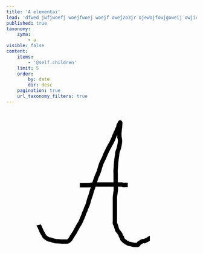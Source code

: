 ```yaml
---
title: 'A elementai'
lead: 'dfwed jwfjwoefj woejfwoej woejf owej2o3jr ojewojfowjgoweij owjiew'
published: true
taxonomy:
    zyma:
        - a
visible: false
content:
    items:
        - '@self.children'
    limit: 5
    order:
        by: date
        dir: desc
    pagination: true
    url_taxonomy_filters: true
---
```


<svg width="380" height="400" xmlns="http://www.w3.org/2000/svg">
    <!-- Created with Method Draw - http://github.com/duopixel/Method-Draw/ -->
    <!-- <g>
     <title>background</title>
     <rect fill="#fff" id="canvas_background" height="402" width="582" y="-1" x="-1"/>
     <g display="none" overflow="visible" y="0" x="0" height="100%" width="100%" id="canvasGrid">
      <rect fill="url(#gridpattern)" stroke-width="0" y="0" x="0" height="100%" width="100%"/>
     </g>
    </g> -->
    <g id="a">
      <path d="m85.5,303.5c0,0 0.173096,0.852722 1,2c1.307449,1.813995 2,3 3,6c1,3 2.679634,5.025818 3,7c0.506538,3.121429 1.91761,3.386871 3,6c0.382683,0.923889 1,2 2,3c1,1 1.296997,4.613831 4,7c1.676331,1.479828 3.693436,3.458801 5,4c1.847755,0.765381 2.386871,1.917603 5,3c2.771637,1.148041 5.042908,0.710205 6,1c3.450844,1.04483 7.025826,2.679626 9,3c3.121445,0.506531 4,1 6,1c6,0 12,1 15,1c4,0 12,0 13,0c1,0 2.611038,0.07193 5,-2c1.68924,-1.465088 2.60083,-2.255768 4,-4c2.579941,-3.216187 3.103409,-5.906342 4,-7c2.285873,-2.78833 2.692551,-4.186005 4,-6c2.480713,-3.441803 4.367538,-6.102631 5,-8c1.581146,-4.743408 5.486252,-8.823761 6,-11c0.229752,-0.973236 4.190277,-6.881531 6,-10c2.24469,-3.867981 4.789856,-10.07843 6,-13c0.855713,-2.065857 3.116898,-5.967651 5,-13c1.066498,-3.982788 3.981628,-6.712006 5,-12c0.567322,-2.945862 3.654556,-6.784225 6,-15c1.39975,-4.903137 2.11586,-7.963837 3,-11c1.152771,-3.958679 3.798615,-10.044525 5,-15c1.715271,-7.07515 4.459778,-13.842346 7,-22c4.903366,-15.746643 6.11586,-17.963837 7,-21c1.152771,-3.958679 4.324219,-8.885803 7,-17c2.279953,-6.913879 3.316956,-14.301071 8,-24c3.505554,-7.260239 5.345184,-10.176971 7,-15c2.177063,-6.345108 10.49295,-22.234009 13,-27c1.678558,-3.190994 4.432892,-6.802429 7,-13c1.210144,-2.921562 3,-6 4,-9c1,-3 2,-7 4,-9c1,-1 0.292908,-3.292892 1,-4c0.707092,-0.707108 2.31073,-3.080254 3,-6c0.513733,-2.17625 3,-6 4,-9c1,-3 0.292908,-4.292892 1,-5c0.707092,-0.707108 0.292908,-1.292892 1,-2c0.707092,-0.707108 1.458801,-1.693436 2,-3c0.38269,-0.923878 0.292908,-2.707108 1,-2c0.707092,0.707108 0,3 0,5c0,2 -0.993988,11.835506 -2,21c-0.654694,5.964172 0,8 0,13c0,2 4.731598,5.840416 -2,30c-1.200348,4.308037 -4,9 -4,15c0,3 -1.494873,6.813889 -3,25c-0.329926,3.986374 -0.497559,9.925797 -1,15c-0.492676,4.975662 0,10 0,13c0,5 0,8 0,12c0,5 0,7 0,12c0,8 1.121277,15.090393 0,22c-0.506531,3.121445 -2,13 -2,16c0,2 0,5 0,8c0,4 0,10 0,13c0,6 0,11 0,18c0,4 0,6 0,11c0,4 0,7 0,12c0,3 -0.707092,6.292908 0,7c0.707092,0.707092 1.486267,0.823761 2,3c0.68927,2.919739 1.486267,3.823761 2,6c0.229767,0.973236 0.292908,3.292908 1,4c0.707092,0.707092 0.234619,1.152252 1,3c0.541199,1.306549 0.693451,2.458801 2,3c0.923889,0.38269 1.692535,2.186005 3,4c0.826904,1.147278 2.917603,3.386871 4,6c0.38269,0.923889 -0.178925,4.298706 3,6c0.881683,0.471863 1,2 1,3c0,1 1,3 2,4c2,2 3,3 4,4c1,1 2,1 3,2c1,1 2.076111,1.61731 3,2c1.306549,0.541199 2.186005,0.692535 4,2c1.147278,0.826904 5.080261,1.31073 8,2c4.352509,1.027496 6,2 9,2c2,0 3,0 4,0c1,0 3.076111,0.38269 4,0c3.919678,-1.623596 2.693451,-4.458801 4,-5c0.923889,-0.38269 2,-1 4,-2c2,-1 2.823761,-2.486267 5,-3c1.946503,-0.459503 3,0 5,0c1,0 1.386871,-0.917603 4,-2c1.847748,-0.765381 5.558197,-2.519287 9,-5c3.627991,-2.614899 6.292908,-3.292908 7,-4c0.707092,-0.707092 1.824432,-0.0979 3,-2c0.525726,-0.850647 1,-3 1,-4c0,-1 1.458801,-0.693451 2,-2c0.765381,-1.847748 0.31073,-3.080261 1,-6c0.513733,-2.176239 2,-4 2,-5c0,-1 -0.307465,-2.186005 1,-4c0.826904,-1.147278 2.292908,-2.292908 3,-3c1.414215,-1.414215 0.692535,-2.186005 2,-4c0.826904,-1.147278 1,-2 1,-3c0,-1 1,-3 1,-4l0,-1l0,-1" id="svg_1" class="raide" stroke-width="11.5" stroke="#000" fill="none"/>
     <path d="m194.5,198.5c0,0 2,0 3,0c2,0 3,0 4,0c4,0 8,0 14,0c6,0 10.878555,-1.493454 14,-2c0.987091,-0.160187 3,0 5,0c3,0 4,0 6,0c4,0 7,0 11,0c3,0 4,0 5,0c1,0 2,0 3,0c1,0 2,0 6,0c1,0 5,0 8,0c3,0 5,0 6,0c1,0 2,0 3,0c3,0 7,0 12,0c5,0 7,0 8,0c1,0 2,0 3,0c1,0 1.693451,0.458801 3,1c1.847748,0.765366 4,0 7,0c1,0 2,0 3,0l1,0l1,0l1,0" id="svg_2" class="raide" stroke-width="11.5" stroke="#000" fill="none"/>
    <!-- </g> -->
   </svg>